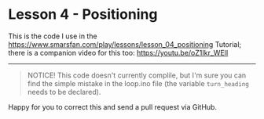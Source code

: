 # Lesson 4 - Positioning
This is the code I use in the <https://www.smarsfan.com/play/lessons/lesson_04_positioning> Tutorial; there is a companion video for this too: <https://youtu.be/oZ1Ikr_WElI>

---

> NOTICE!
> This code doesn't currently complile, but I'm sure you can find the simple mistake in the loop.ino file (the variable `turn_heading` needs to be declared).

Happy for you to correct this and send a pull request via GitHub.